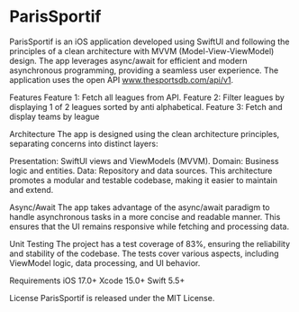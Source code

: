# ParisSportif

ParisSportif is an iOS application developed using SwiftUI and following the principles of a clean architecture with MVVM (Model-View-ViewModel) design. The app leverages async/await for efficient and modern asynchronous programming, providing a seamless user experience.
The application uses the open API www.thesportsdb.com/api/v1.

Features
Feature 1: Fetch all leagues from API.
Feature 2: Filter leagues by displaying 1 of 2 leagues sorted by anti alphabetical.
Feature 3: Fetch and display teams by league 

Architecture
The app is designed using the clean architecture principles, separating concerns into distinct layers:

Presentation: SwiftUI views and ViewModels (MVVM).
Domain: Business logic and entities.
Data: Repository and data sources.
This architecture promotes a modular and testable codebase, making it easier to maintain and extend.

Async/Await
The app takes advantage of the async/await paradigm to handle asynchronous tasks in a more concise and readable manner. This ensures that the UI remains responsive while fetching and processing data.

Unit Testing
The project has a test coverage of 83%, ensuring the reliability and stability of the codebase. The tests cover various aspects, including ViewModel logic, data processing, and UI behavior.

Requirements
iOS 17.0+
Xcode 15.0+
Swift 5.5+

License
ParisSportif is released under the MIT License.

